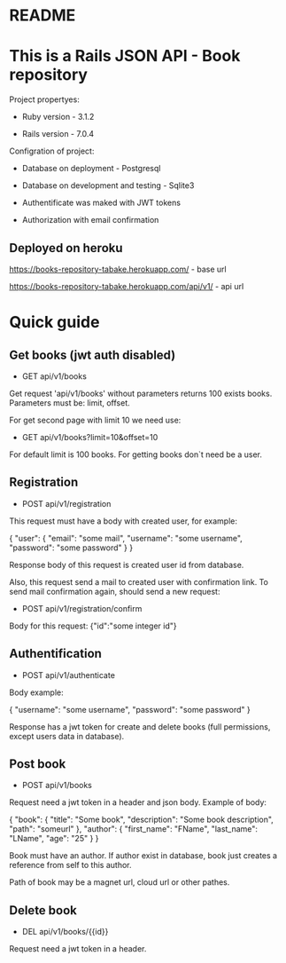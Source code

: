 # README

# This is a Rails JSON API - Book repository

Project propertyes:

* Ruby version - 3.1.2

* Rails version - 7.0.4

Configration of project:

* Database on deployment - Postgresql

* Database on development and testing - Sqlite3

* Authentificate was maked with JWT tokens

* Authorization with email confirmation

## Deployed on heroku
https://books-repository-tabake.herokuapp.com/ - base url

https://books-repository-tabake.herokuapp.com/api/v1/ - api url

# Quick guide

## Get books (jwt auth disabled)
* GET api/v1/books

Get request 'api/v1/books' without parameters returns 100 exists books.
Parameters must be:
limit, offset.

For get second page with limit 10 we need use:

* GET api/v1/books?limit=10&offset=10

For default limit is 100 books.
For getting books don`t need be a user.

## Registration
* POST api/v1/registration

This request must have a body with created user, for example:

{
    "user": {
        "email": "some mail",
        "username": "some username",
        "password": "some password"
    }
}

Response body of this request is created user id from database.

Also, this request send a mail to created user with confirmation link.
To send mail confirmation again, should send a new request:

* POST api/v1/registration/confirm

Body for this request:
{"id":"some integer id"}

## Authentification
* POST api/v1/authenticate

Body example:

{
    "username": "some username",
    "password": "some password"
}

Response has a jwt token for create and delete books (full permissions, except users data in database).

## Post book
* POST api/v1/books

Request need a jwt token in a header and json body. Example of body:

{
    "book": {
        "title": "Some book",
        "description": "Some book description",
        "path": "someurl"
    },
    "author": {
        "first_name": "FName",
        "last_name": "LName",
        "age": "25"
    }
}

Book must have an author. If author exist in database, book just creates a reference from self to this author.

Path of book may be a magnet url, cloud url or other pathes.

## Delete book
* DEL api/v1/books/{{id}}

Request need a jwt token in a header.
